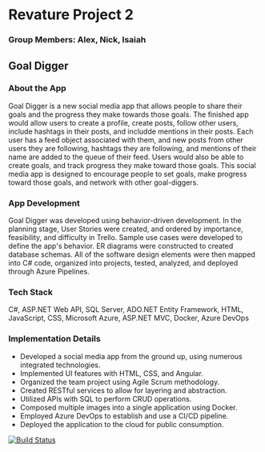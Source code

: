 # Revature Project 2
### Group Members: Alex, Nick, Isaiah

## Goal Digger
### About the App
Goal Digger is a new social media app that allows people to share their goals and the progress they make towards those goals.
The finished app would allow users to create a profile, create posts, follow other users, include hashtags in their posts, and includde mentions in their posts. Each user has a feed object associated with them, and new posts from other users they are following, hashtags they are following, and mentions of their name are added to the queue of their feed. Users would also be able to create goals, and track progress they make toward those goals. This social media app is designed to encourage people to set goals, make progress toward those goals, and network with other goal-diggers.

### App Development
Goal Digger was developed using behavior-driven development. In the planning stage, User Stories were created, and ordered by importance, feasibility, and difficulty in Trello. Sample use cases were developed to define the app's behavior. ER diagrams were constructed to created database schemas. All of the software design elements were then mapped into C# code, organized into projects, tested, analyzed, and deployed through Azure Pipelines. 

### Tech Stack
C#, ASP.NET Web API, SQL Server, ADO.NET Entity Framework, HTML, JavaScript, CSS, Microsoft Azure, ASP.NET MVC, Docker, Azure DevOps

### Implementation Details
* Developed a social media app from the ground up, using numerous integrated technologies.
* Implemented UI features with HTML, CSS, and Angular.
* Organized the team project using Agile Scrum methodology.
* Created RESTful services to allow for layering and abstraction.
* Utilized APIs with SQL to perform CRUD operations.
* Composed multiple images into a single application using Docker.
* Employed Azure DevOps to establish and use a CI/CD pipeline.
* Deployed the application to the cloud for public consumption.




[![Build Status](https://dev.azure.com/dummerisaiah/P2_project/_apis/build/status/The-Goal-Diggers.P2?branchName=master)](https://dev.azure.com/dummerisaiah/P2_project/_build/latest?definitionId=3&branchName=master)

